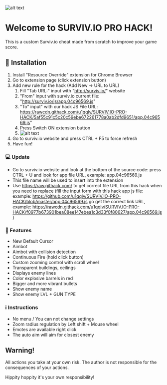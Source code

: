 ![alt text](http://i67.tinypic.com/znx0fl.png "Survivio Banner")
# Welcome to SURVIV.IO PRO HACK!
This is a custom Surviv.io cheat made from scratch to improve your game score.


## :information_desk_person: Installation

1. Install "Resource Override" extension for Chrome Browser
2. Go to extension page (click extension button)
3. Add new rule for the hack (Add New -> URL to URL)
    1. Fill "Tab URL:" input with "http://surviv.io/" website
    2. "From" input with surviv.io current file: "http://surviv.io/js/app.04c96569.js"
    3. "To" input" with our hack JS File URL: https://rawcdn.githack.com/u1qqlv/SURVIV.IO-PRO-HACK/5af55c91c5c20c59ebe672261778a0ab2dfd9651/app.04c96569.js"
    4. Press Switch ON extension button 
    5. ![alt text](http://i65.tinypic.com/156b6t2.png "Extension settings")
4. Go to surviv.io website and press CTRL + F5 to force refresh
5. Have fun!


### :computer: Update
* Go to surviv.io website and look at the bottom of the source code: press CTRL + U and look for app file URL, example: app.04c96569.js
* This file name will be used to insert into the extension 
* Use https://raw.githack.com/ to get correct file URL from this hack when you need to replace (fill the input form with this hack app js file: example: https://github.com/u1qqlv/SURVIV.IO-PRO-HACK/blob/master/app.04c96569.js go get the correct link URL, example: https://rawcdn.githack.com/u1qqlv/SURVIV.IO-PRO-HACK/f0977b673901bea08ee147ebea1c3d33f0f80627/app.04c96569.js) 


### :gift: Features

* New Default Cursor
* Aimbot
* Aimbot with collision detection
* Continuous Fire (hold click button)
* Custom zooming control with scroll wheel
* Transparent buildings, ceilings
* Displays enemy lines
* Color explosive barrels in red
* Bigger and more vibrant bullets
* Show enemy name
* Show enemy LVL + GUN TYPE


### :information_source: Instructions

- No menu / You can not change settings
- Zoom radius regulation by Left shift + Mouse wheel
- Emotes are available right click
- The auto aim will aim for closest enemy


## Warning!
All actions you take at your own risk. The author is not responsible for the consequences of your actions.

Hippity hoppity it's your own responsibility!
